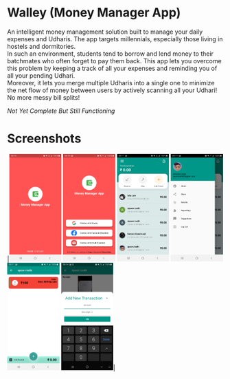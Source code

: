 
# Walley (Money Manager App)
   An intelligent money management solution built to manage your daily expenses and Udharis. The app targets millennials, especially those living in
   hostels and dormitories.<br>
   In such an environment, students tend to borrow and lend money to their batchmates who often forget to pay them back. This app lets you overcome
   this problem by keeping a track of all your expenses and reminding you of all your pending Udhari. <br>
   Moreover, it lets you merge multiple Udharis into a single one to minimize the net flow of money between users by actively scanning all your Udhari!<br>
   No more messy bill splits!
   
   *Not Yet Complete But Still Functioning*<br/>
   
# Screenshots
  |<img src="https://raw.githubusercontent.com/apoorvlodhi-io/money_manager_app/master/Screenshots/splash_screen.jpeg" height="250">
  <img src="https://raw.githubusercontent.com/apoorvlodhi-io/money_manager_app/master/Screenshots/login_page.jpeg" height="250">
  <img src="https://raw.githubusercontent.com/apoorvlodhi-io/money_manager_app/master/Screenshots/home_page.jpeg" height="250">
  <img src="https://raw.githubusercontent.com/apoorvlodhi-io/money_manager_app/master/Screenshots/Drawer.jpeg" height="250">
  <img src="https://raw.githubusercontent.com/apoorvlodhi-io/money_manager_app/master/Screenshots/chat _screen.jpeg" height="250">
  <img src="https://raw.githubusercontent.com/apoorvlodhi-io/money_manager_app/master/Screenshots/bottom_sheet.jpeg" height="250">|
